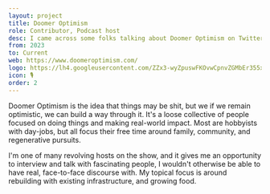 ```yaml
---
layout: project
title: Doomer Optimism
role: Contributor, Podcast host
desc: I came across some folks talking about Doomer Optimism on Twitter back in 2022, and the rest is history.
from: 2023
to: Current
web: https://www.doomeroptimism.com/
logo: https://lh4.googleusercontent.com/ZZx3-wyZpuswFKOvwCpnvZGMbEr355x8QHfbnRKbVw9T7HOMpnFWEkfsNeKhI4rih5mL-f19BT2bKseo2bEg5gs=w16383
icon: 🎙
order: 2
---
```


Doomer Optimism is the idea that things may be shit, but we if we remain optimistic, we can build a way through it. It's a loose collective of people focused on doing things and making real-world impact. Most are hobbyists with day-jobs, but all focus their free time around family, community, and regenerative pursuits.

I'm one of many revolving hosts on the show, and it gives me an opportunity to interview and talk with fascinating people, I wouldn't otherwise be able to have real, face-to-face discourse with. My topical focus is around rebuilding with existing infrastructure, and growing food.